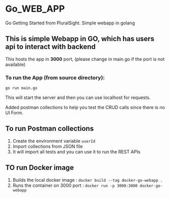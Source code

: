 # Go_WEB_APP
Go Getting Started from PluralSight. Simple webapp in golang

## This is simple Webapp in GO, which has users api to interact with backend 

This hosts the app in **3000** port, (please change in main.go if the port is not available)

### To run the App (from source directory): 
`go run main.go`

This will start the server and then you can use localhost for requests. 

Added postman collections to help you test the CRUD calls since there is no UI Form.

## To run Postman collections 
1. Create the environment variable `userId` 
2. Import collections from JSON file
3. It will import all tests and you can use it to run the REST APIs


## TO run Docker image  
1.  Builds the local docker image : `docker build --tag docker-go-webapp .`
2.  Runs the container on 3000 port : `docker run -p 3000:3000 docker-go-webapp`

